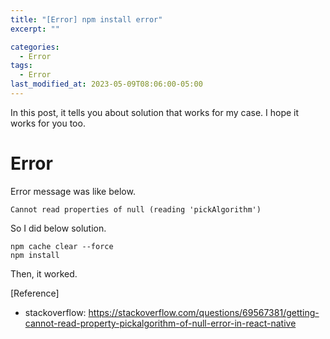 ```yaml
---
title: "[Error] npm install error"
excerpt: ""

categories:
  - Error
tags:
  - Error
last_modified_at: 2023-05-09T08:06:00-05:00
---
```


In this post, it tells you about solution that works for my case.
I hope it works for you too.

# Error

Error message was like below.

```
Cannot read properties of null (reading 'pickAlgorithm')
```

So I did below solution.

```
npm cache clear --force
npm install
```

Then, it worked.

[Reference]

- stackoverflow: <https://stackoverflow.com/questions/69567381/getting-cannot-read-property-pickalgorithm-of-null-error-in-react-native>
